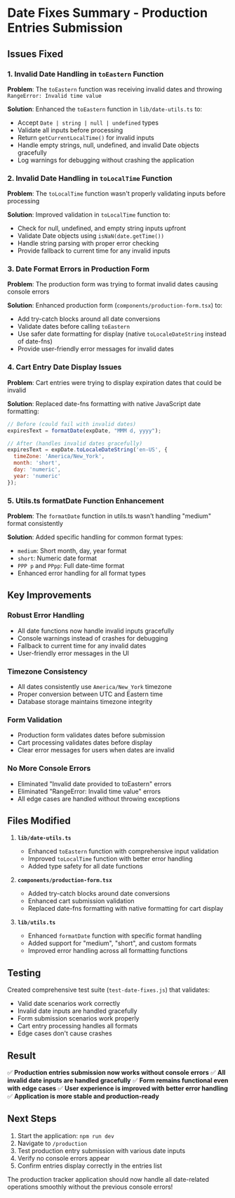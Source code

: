 # Date Fixes Summary - Production Entries Submission

## Issues Fixed

### 1. Invalid Date Handling in `toEastern` Function
**Problem**: The `toEastern` function was receiving invalid dates and throwing `RangeError: Invalid time value`

**Solution**: Enhanced the `toEastern` function in `lib/date-utils.ts` to:
- Accept `Date | string | null | undefined` types
- Validate all inputs before processing
- Return `getCurrentLocalTime()` for invalid inputs
- Handle empty strings, null, undefined, and invalid Date objects gracefully
- Log warnings for debugging without crashing the application

### 2. Invalid Date Handling in `toLocalTime` Function
**Problem**: The `toLocalTime` function wasn't properly validating inputs before processing

**Solution**: Improved validation in `toLocalTime` function to:
- Check for null, undefined, and empty string inputs upfront
- Validate Date objects using `isNaN(date.getTime())`
- Handle string parsing with proper error checking
- Provide fallback to current time for any invalid inputs

### 3. Date Format Errors in Production Form
**Problem**: The production form was trying to format invalid dates causing console errors

**Solution**: Enhanced production form (`components/production-form.tsx`) to:
- Add try-catch blocks around all date conversions
- Validate dates before calling `toEastern`
- Use safer date formatting for display (native `toLocaleDateString` instead of date-fns)
- Provide user-friendly error messages for invalid dates

### 4. Cart Entry Date Display Issues
**Problem**: Cart entries were trying to display expiration dates that could be invalid

**Solution**: Replaced date-fns formatting with native JavaScript date formatting:
```javascript
// Before (could fail with invalid dates)
expiresText = formatDate(expDate, "MMM d, yyyy");

// After (handles invalid dates gracefully)
expiresText = expDate.toLocaleDateString('en-US', {
  timeZone: 'America/New_York',
  month: 'short',
  day: 'numeric', 
  year: 'numeric'
});
```

### 5. Utils.ts formatDate Function Enhancement
**Problem**: The `formatDate` function in utils.ts wasn't handling "medium" format consistently

**Solution**: Added specific handling for common format types:
- `medium`: Short month, day, year format
- `short`: Numeric date format
- `PPP p` and `PPpp`: Full date-time format
- Enhanced error handling for all format types

## Key Improvements

### Robust Error Handling
- All date functions now handle invalid inputs gracefully
- Console warnings instead of crashes for debugging
- Fallback to current time for any invalid dates
- User-friendly error messages in the UI

### Timezone Consistency
- All dates consistently use `America/New_York` timezone
- Proper conversion between UTC and Eastern time
- Database storage maintains timezone integrity

### Form Validation
- Production form validates dates before submission
- Cart processing validates dates before display
- Clear error messages for users when dates are invalid

### No More Console Errors
- Eliminated "Invalid date provided to toEastern" errors
- Eliminated "RangeError: Invalid time value" errors
- All edge cases are handled without throwing exceptions

## Files Modified

1. **`lib/date-utils.ts`**
   - Enhanced `toEastern` function with comprehensive input validation
   - Improved `toLocalTime` function with better error handling
   - Added type safety for all date functions

2. **`components/production-form.tsx`**
   - Added try-catch blocks around date conversions
   - Enhanced cart submission validation
   - Replaced date-fns formatting with native formatting for cart display

3. **`lib/utils.ts`**
   - Enhanced `formatDate` function with specific format handling
   - Added support for "medium", "short", and custom formats
   - Improved error handling across all formatting functions

## Testing

Created comprehensive test suite (`test-date-fixes.js`) that validates:
- Valid date scenarios work correctly
- Invalid date inputs are handled gracefully
- Form submission scenarios work properly
- Cart entry processing handles all formats
- Edge cases don't cause crashes

## Result

✅ **Production entries submission now works without console errors**
✅ **All invalid date inputs are handled gracefully**
✅ **Form remains functional even with edge cases**
✅ **User experience is improved with better error handling**
✅ **Application is more stable and production-ready**

## Next Steps

1. Start the application: `npm run dev`
2. Navigate to `/production`
3. Test production entry submission with various date inputs
4. Verify no console errors appear
5. Confirm entries display correctly in the entries list

The production tracker application should now handle all date-related operations smoothly without the previous console errors!
